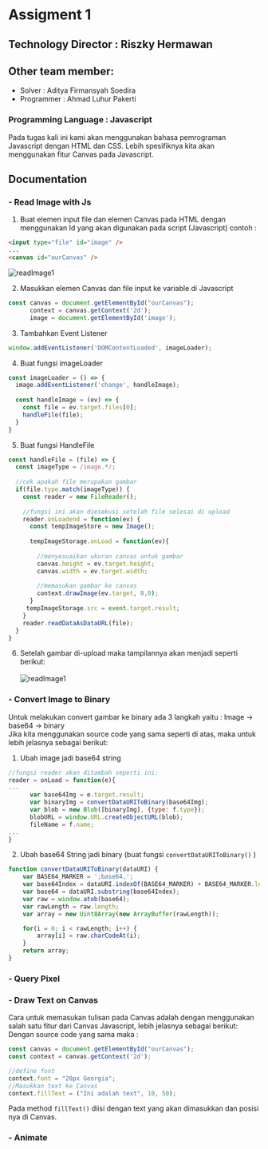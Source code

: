 # Assigment 1
## Technology Director : Riszky Hermawan
## Other team member:
- Solver : Aditya Firmansyah Soedira
- Programmer : Ahmad Luhur Pakerti


### Programming Language : Javascript
Pada tugas kali ini kami akan menggunakan bahasa pemrograman Javascript dengan HTML dan CSS. Lebih spesifiknya kita akan menggunakan fitur Canvas pada Javascript.


## Documentation
### - Read Image with Js
1. Buat elemen input file dan elemen Canvas pada HTML dengan menggunakan Id yang akan digunakan pada script (Javascript)
contoh :
```HTML
<input type="file" id="image" />
...
<canvas id="ourCanvas" />
```
![readImage1](https://github.com/riszkyhermawan/Computer-Graphic-Course/blob/34c0ea2431d586c09ca2922b97410612c61ea717/img/WhatsApp%20Image%202022-09-25%20at%2020.13.27.jpeg)

2. Masukkan elemen Canvas dan file input ke variable di Javascript
```js
const canvas = document.getElementById("ourCanvas");
      context = canvas.getContext('2d');
      image = document.getElementById('image');
```
3. Tambahkan Event Listener 
```js
window.addEventListener('DOMContentLoaded', imageLoader);
```
4. Buat fungsi imageLoader 
```js
const imageLoader = () => {
  image.addEventListener('change', handleImage);
  
  const handleImage = (ev) => {
    const file = ev.target.files[0];
    handleFile(file);
  }
}
```
5. Buat fungsi HandleFile
```js
const handleFile = (file) => {
  const imageType = /image.*/;
  
  //cek apakah file merupakan gambar
  if(file.type.match(imageType)) {
    const reader = new FileReader();
    
    //fungsi ini akan diesekusi setelah file selesai di upload
    reader.onLoadend = function(ev) {
      const tempImageStore = new Image();
      
      tempImageStorage.onLoad = function(ev){
      
        //menyesuaikan ukuran canvas untuk gambar
        canvas.height = ev.target.height;
        canvas.width = ev.target.width;
        
        //memasukan gambar ke canvas
        context.drawImage(ev.target, 0,0);
      }
     tempImageStorage.src = event.target.result;
    }
    reader.readDataAsDataURL(file);
  }
}
```
6. Setelah gambar di-upload maka tampilannya akan menjadi seperti berikut:
<br></br>
![readImage1](https://github.com/riszkyhermawan/Computer-Graphic-Course/blob/7180b06ec3e982d2a3d391cd699d6110151cc77d/img/WhatsApp%20Image%202022-09-25%20at%2021.51.34.jpeg)


### - Convert Image to Binary
Untuk melakukan convert gambar ke binary ada 3 langkah yaitu : Image -> base64 -> binary <br>
Jika kita menggunakan source code yang sama seperti di atas, maka untuk lebih jelasnya sebagai berikut:

1. Ubah image jadi base64 string
```js
//fungsi reader akan ditambah seperti ini:
reader = onLoad = function(e){
...
      var base64Img = e.target.result;
      var binaryImg = convertDataURIToBinary(base64Img);
      var blob = new Blob([binaryImg], {type: f.type});
      blobURL = window.URL.createObjectURL(blob);
      fileName = f.name;      
...
}

```

2. Ubah base64 String jadi binary (buat fungsi ```convertDataURIToBinary()``` )
```js
function convertDataURIToBinary(dataURI) {
	var BASE64_MARKER = ';base64,';
	var base64Index = dataURI.indexOf(BASE64_MARKER) + BASE64_MARKER.length;
	var base64 = dataURI.substring(base64Index);
	var raw = window.atob(base64);
	var rawLength = raw.length;
	var array = new Uint8Array(new ArrayBuffer(rawLength));

	for(i = 0; i < rawLength; i++) {
		array[i] = raw.charCodeAt(i);
	}
	return array;
}
```

### - Query Pixel

### - Draw Text on Canvas
Cara untuk memasukan tulisan pada Canvas adalah dengan menggunakan salah satu fitur dari Canvas Javascript, lebih jelasnya sebagai berikut: <br>
Dengan source code yang sama maka :
```js
const canvas = document.getElementById("ourCanvas");
const context = canvas.getContext('2d');

//define font
context.font = "20px Georgia";
//Masukkan text ke Canvas
context.fillText = ("Ini adalah text", 10, 50);

```
Pada method ``` fillText() ``` diisi dengan text yang akan dimasukkan dan posisi nya di Canvas.



### - Animate 

